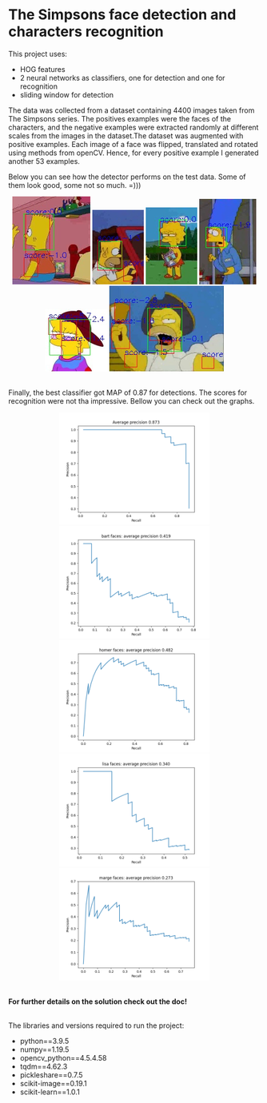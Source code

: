 # The Simpsons face detection and characters recognition

This project uses:
<ul>
  <li>HOG features</li>
  <li>2 neural networks as classifiers, one for detection and one for recognition</li>
  <li>sliding window for detection</li>
</ul>

The data was collected from a dataset containing 4400 images taken from The Simpsons series. The positives examples were the faces of the characters, and the negative examples were extracted randomly at different scales from the images in the dataset.The dataset was augmented with positive examples. Each image of a face was flipped, translated and rotated using methods from openCV. Hence, for every positive example I generated another 53 examples.

Below you can see how the detector performs on the test data. Some of them look good, some not so much. =)))

<div align='center' min-width=820>
  <img src='data/salveazaFisiere/detections/detections_bart_simpson_0.jpg' float='left'>
  <img src='data/salveazaFisiere/detections/detections_homer_simpson_5.jpg' float='right' >
  <img src='data/salveazaFisiere/detections/detections_lisa_simpson_7.jpg' float='right' >
  <img src='data/salveazaFisiere/detections/detections_marge_simpson_6.jpg' float='right' >
  <img src='data/salveazaFisiere/detections/detections_lisa_simpson_5.jpg' float='right' >
  <img src='data/salveazaFisiere/detections/detections_homer_simpson_9.jpg' float='right' >
</div>

<br>Finally, the best classifier got MAP of 0.87 for detections. The scores for recognition were not tha impressive. Bellow you can check out the graphs. 

<div align='center' min-width=820>
  <img src='data/salveazaFisiere/average_precision_all_faces.png' width=300 float='left'>
  <img src='data/salveazaFisiere/average_precision_bart.png' width=300 float='left'>
  <img src='data/salveazaFisiere/average_precision_homer.png' width=300 float='left'>
  <img src='data/salveazaFisiere/average_precision_lisa.png' width=300 float='left'>
  <img src='data/salveazaFisiere/average_precision_marge.png' width=300 float='left'>
</div>

<br><b>For further details on the solution check out the doc!</b>

<br>The libraries and versions required to run the project:
<ul>
  <li>python==3.9.5</li>
  <li>numpy==1.19.5</li>
  <li>opencv_python==4.5.4.58</li>
  <li>tqdm==4.62.3</li>  
  <li>pickleshare==0.7.5</li>
  <li>scikit-image==0.19.1</li>
  <li>scikit-learn==1.0.1</li>
</ul>
